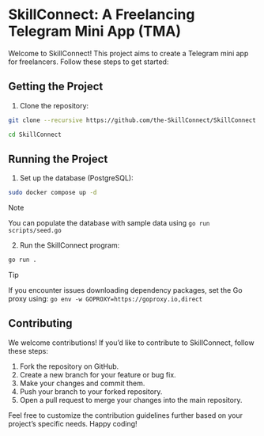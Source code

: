 # SkillConnect: A Freelancing Telegram Mini App (TMA)

Welcome to SkillConnect! This project aims to create a Telegram mini app for freelancers. Follow these steps to get started:

## Getting the Project

1. Clone the repository:

```bash
git clone --recursive https://github.com/the-SkillConnect/SkillConnect.git

cd SkillConnect
```

## Running the Project

1. Set up the database (PostgreSQL):

```bash
sudo docker compose up -d
```

> [!NOTE]
> You can populate the database with sample data using `go run scripts/seed.go`

2. Run the SkillConnect program:

```bash
go run .
```

> [!TIP]
> If you encounter issues downloading dependency packages, set the Go proxy using: `go env -w GOPROXY=https://goproxy.io,direct`

## Contributing

We welcome contributions! If you’d like to contribute to SkillConnect, follow these steps:

1. Fork the repository on GitHub.
2. Create a new branch for your feature or bug fix.
3. Make your changes and commit them.
4. Push your branch to your forked repository.
5. Open a pull request to merge your changes into the main repository.

Feel free to customize the contribution guidelines further based on your project’s specific needs. Happy coding!
